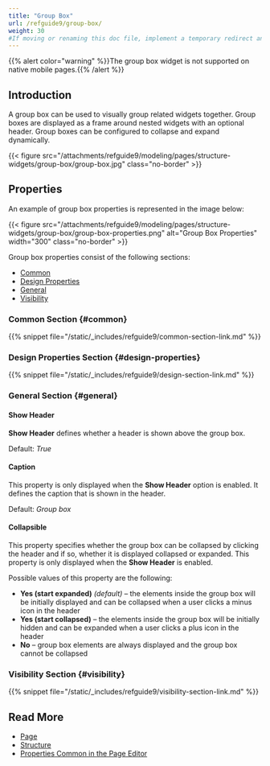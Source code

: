 ```yaml
---
title: "Group Box"
url: /refguide9/group-box/
weight: 30
#If moving or renaming this doc file, implement a temporary redirect and let the respective team know they should update the URL in the product. See Mapping to Products for more details.
---
```


{{% alert color="warning" %}}The group box widget is not supported on native mobile pages.{{% /alert %}}

## Introduction

A group box can be used to visually group related widgets together. Group boxes are displayed as a frame around nested widgets with an optional header. Group boxes can be configured to collapse and expand dynamically.

{{< figure src="/attachments/refguide9/modeling/pages/structure-widgets/group-box/group-box.jpg" class="no-border" >}}

## Properties

An example of group box properties is represented in the image below:

{{< figure src="/attachments/refguide9/modeling/pages/structure-widgets/group-box/group-box-properties.png" alt="Group Box Properties"   width="300"  class="no-border" >}}

Group box properties consist of the following sections:

* [Common](#common)
* [Design Properties](#design-properties)
* [General](#general)
* [Visibility](#visibility)

### Common Section {#common}

{{% snippet file="/static/_includes/refguide9/common-section-link.md" %}}

### Design Properties Section {#design-properties}

{{% snippet file="/static/_includes/refguide9/design-section-link.md" %}} 

### General Section {#general}

#### Show Header

**Show Header** defines whether a header is shown above the group box. 

Default: *True*

#### Caption

This property is only displayed when the **Show Header** option is enabled. It defines the caption that is shown in the header.

Default: *Group box*

#### Collapsible

This property specifies whether the group box can be collapsed by clicking the header and if so, whether it is displayed collapsed or expanded. This property is only displayed when the **Show Header** is enabled.

Possible values of this property are the following:

* **Yes (start expanded)**  *(default)* – the elements inside the group box will be initially displayed and can be collapsed when a user clicks a minus icon in the header
* **Yes (start collapsed)** – the elements inside the group box will be initially hidden and can be expanded when a user clicks a plus icon in the header
* **No** – group box elements are always displayed and the group box cannot be collapsed

### Visibility Section {#visibility}

{{% snippet file="/static/_includes/refguide9/visibility-section-link.md" %}}

## Read More

* [Page](/refguide9/page/)
* [Structure](/refguide9/structure-widgets/)
* [Properties Common in the Page Editor](/refguide9/common-widget-properties/)
